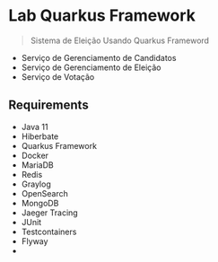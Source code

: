 # Lab Quarkus Framework
>  Sistema de Eleição Usando Quarkus Frameword
- Serviço de Gerenciamento de Candidatos
- Serviço de Gerenciamento de Eleição
- Serviço de Votação
 
## Requirements
- Java 11
- Hiberbate
- Quarkus Framework
- Docker
- MariaDB
- Redis
- Graylog
- OpenSearch
- MongoDB
- Jaeger Tracing
- JUnit
- Testcontainers
- Flyway
- 
